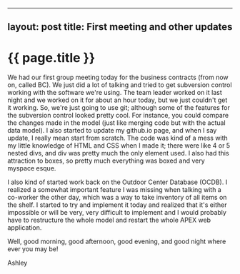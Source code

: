 ---
layout: post
title: First meeting and other updates
----

{{ page.title }}
=============

We had our first group meeting today for the business contracts (from now on, called BC). We just did a lot of talking and tried to get subversion control working with the software we're using. The team leader worked on it last night and we worked on it for about an hour today, but we just couldn't get it working. So, we're just going to use git; although some of the features for the subversion control looked pretty cool. For instance, you could compare the changes made in the model (just like merging code but with the actual data model). I also started to update my github.io page, and when I say update, I really mean start from scratch. The code was kind of a mess with my little knowledge of HTML and CSS when I made it; there were like 4 or 5 nested divs, and div was pretty much the only element used. I also had this attraction to boxes, so pretty much everything was boxed and very myspace esque.

I also kind of started work back on the Outdoor Center Database (OCDB). I realized a somewhat important feature I was missing when talking with a co-worker the other day, which was a way to take inventory of all items on the shelf. I started to try and implement it today and realized that it's either impossible or will be very, very difficult to implement and I would probably have to restructure the whole model and restart the whole APEX web application.

Well, good morning, good afternoon, good evening, and good night where ever you may be!

Ashley